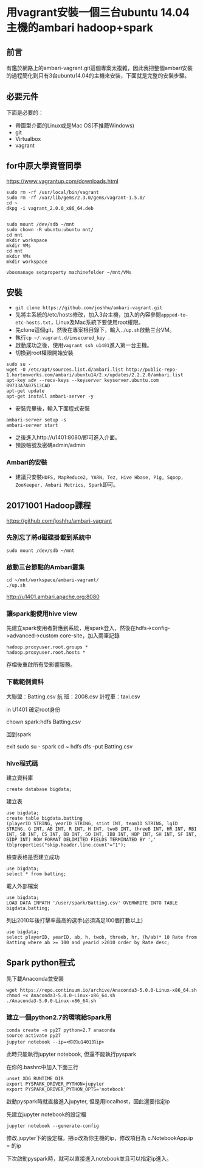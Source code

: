 # 用vagrant安裝一個三台ubuntu 14.04主機的ambari hadoop+spark
## 前言
有鑑於網路上的ambari-vagrant.git這個專案太複雜，因此我把整個ambari安裝的過程簡化到只有3台ubuntu14.04的主機來安裝，下面就是完整的安裝步驟。

## 必要元件

下面是必要的：

* 帶圖型介面的Linux或是Mac OS(不推薦Windows)
* git
* Virtualbox
* vagrant

## for中原大學資管同學

<https://www.vagrantup.com/downloads.html>
```
sudo rm -rf /usr/local/bin/vagrant
sudo rm -rf /var/lib/gems/2.3.0/gems/vagrant-1.5.0/
cd ~
dkpg -i vagrant_2.0.0_x86_64.deb


sudo mount /dev/sdb ~/mnt
sudo chown -R ubuntu:ubuntu mnt/
cd mnt
mkdir workspace
mkdir VMs
cd mnt
mkdir VMs
mkdir workspace

vboxmanage setproperty machinefolder ~/mnt/VMs
```


## 安裝
* `git clone https://github.com/joshhu/ambari-vagrant.git`
* 先將主系統的/etc/hosts修改，加入3台主機，加入的內容參閱```appped-to-etc-hosts.txt```，Linux及Mac系統下要使用root權限。
* 先clone這個git，然後在專案根目錄下，輸入```./up.sh```啟動三台VM。
* 執行`cp ~/.vagrant.d/insecured_key .`
* 啟動成功之後，使用```vagrant ssh u1401```進入第一台主機。
* 切換到root權限開始安裝

```
sudo su -
wget -O /etc/apt/sources.list.d/ambari.list http://public-repo-1.hortonworks.com/ambari/ubuntu14/2.x/updates/2.2.2.0/ambari.list
apt-key adv --recv-keys --keyserver keyserver.ubuntu.com B9733A7A07513CAD
apt-get update
apt-get install ambari-server -y
```

* 安裝完畢後，輸入下面程式安裝
```
ambari-server setup -s
ambari-server start
```

* 之後進入http://u1401:8080/即可進入介面。
* 預設帳號及密碼admin/admin

### Ambari的安裝

* 建議只安裝```HDFS, MapReduce2, YARN, Tez, Hive Hbase, Pig, Sqoop, ZooKeeper, Ambari Metrics, Spark```即可。
 
## 20171001 Hadoop課程

<https://github.com/joshhu/ambari-vagrant>

### 先別忘了將d磁碟掛載到系統中
```
sudo mount /dev/sdb ~/mnt
```

### 啟動三台節點的Ambari叢集

```
cd ~/mnt/workspace/ambari-vagrant/
./up.sh
```

<http://u1401.ambari.apache.org:8080>

### 讓spark能使用hive view

先建立spark使用者對應到系統，用spark登入，然後在hdfs->config->advanced->custom core-site，加入兩筆記錄
```
hadoop.proxyuser.root.groups *
hadoop.proxyuser.root.hosts *
```
存檔後重啟所有受影響服務。

### 下載範例資料

大聯盟：Batting.csv
航  班：2008.csv
計程車：taxi.csv

in U1401
確定root身份

chown spark:hdfs Batting.csv

回到spark
 
exit
sudo su - spark
cd ~
hdfs dfs -put Batting.csv

### hive程式碼

建立資料庫
```
create database bigdata;
```

建立表
```
use bigdata;
create table bigdata.batting
(playerID STRING, yearID STRING, stint INT, teamID STRING, lgID STRING, G INT, AB INT, R INT, H INT, twoB INT, threeB INT, HR INT, RBI INT, SB INT, CS INT, BB INT, SO INT, IBB INT, HBP INT, SH INT, SF INT, GIDP INT) ROW FORMAT DELIMITED FIELDS TERMINATED BY ',' tblproperties("skip.header.line.count"="1"); 
```

檢查表格是否建立成功
```
use bigdata;
select * from batting;
```


載入外部檔案
```
use bigdata;
LOAD DATA INPATH '/user/spark/Batting.csv' OVERWRITE INTO TABLE bigdata.batting;
```

列出2010年後打擊率最高的選手(必須滿足100個打數以上)
```
use bigdata;
select playerID, yearID, ab, h, twob, threeb, hr, (h/ab)* 10 Rate from Batting where ab >= 100 and yearid >2010 order by Rate desc;
```

## Spark python程式

先下載Anaconda並安裝
```
wget https://repo.continuum.io/archive/Anaconda3-5.0.0-Linux-x86_64.sh
chmod +x Anaconda3-5.0.0-Linux-x86_64.sh
./Anaconda3-5.0.0-Linux-x86_64.sh
```

### 建立一個python2.7的環境給Spark用
```
conda create -n py27 python=2.7 anaconda
source activate py27
jupyter notebook --ip=<你的u1401的ip>
```
此時只能執行jupyter notebook, 但還不能執行pyspark

在你的.bashrc中加入下面三行
```
unset XDG_RUNTIME_DIR
export PYSPARK_DRIVER_PYTHON=jupyter
export PYSPARK_DRIVER_PYTHON_OPTS='notebook'
```

啟動pyspark時就直接進入jupyter, 但是用localhost，因此還要指定ip

先建立jupyter notebook的設定檔
```
jupyter notebook --generate-config
```

修改.jupyter下的設定檔，把ip改為你主機的ip，修改項目為
c.NotebookApp.ip = <u1401>的ip

下次啟動pyspark時，就可以直接進入notebook並且可以指定ip進入。
